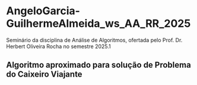 # AngeloGarcia-GuilhermeAlmeida_ws_AA_RR_2025
Seminário da disciplina de Análise de Algoritmos, ofertada pelo Prof. Dr. Herbert Oliveira Rocha no semestre 2025.1

## Algoritmo aproximado para solução de Problema do Caixeiro Viajante
